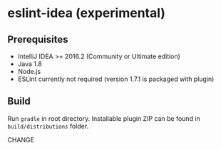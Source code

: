# eslint-idea (experimental)

## Prerequisites

* IntelliJ IDEA >= 2016.2 (Community or Ultimate edition)
* Java 1.8
* Node.js
* ESLint currently not required (version 1.7.1 is packaged with plugin)

## Build

Run `gradle` in root directory. Installable plugin ZIP can be found in `build/distributions` folder.

CHANGE

